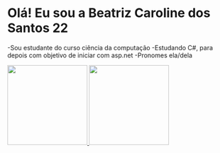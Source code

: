 # Olá! Eu sou a Beatriz Caroline dos Santos 22 
-Sou estudante do curso ciência da computação
-Estudando C#, para depois com objetivo de iniciar com asp.net
-Pronomes ela/dela

<div>
<a href="https://github.com/seu-usuário-aqui">
<img loading="lazy" height="180em" src="https://github-readme-stats.vercel.app/api/top-langs/username=Beatrizcsantos22&layout=compact&langs_count=7&theme=dracula"/>
<img loading="lazy" height="180em" src="https://github-readme-stats.vercel.app/apiusername=Beatrizcsantos22&show_icons=true&theme=dracula&include_all_commits=true&count_private=true"/>
</div>





